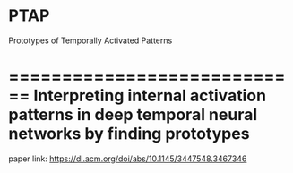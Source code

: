# PTAP
Prototypes of Temporally Activated Patterns


============================
Interpreting internal activation patterns in deep temporal neural networks by finding prototypes 
============================

paper link: https://dl.acm.org/doi/abs/10.1145/3447548.3467346
